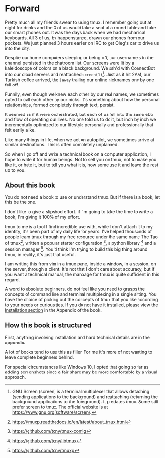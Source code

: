 # Forward

Pretty much all my friends swear to using tmux. I remember going out at night for drinks and the 3 of us would take a seat at a round table and take our smart phones out. It was the days back when we had mechanical keyboards. All 3 of us, by happenstance, drawn our phones from our pockets. We just planned 3 hours earlier on IRC to get Oleg's car to drive us into the city. 

Despite our home computers sleeping or being off, our username's in the channel persisted in the chatroom list. Our screens were lit by a kaleidoscope of colors on a black background. We ssh'd with ConnectBot into our cloud servers and reattached `screen(1)`[^screen]. Just as it hit 2AM, our Turkish coffee arrived, the `|away` trailing our online nicknames one by one fell off. 

Funnily, even though we knew each other by our real names, we sometimes opted to call each other by our nicks. It's something about how the personal relationships, formed completely through text, persist.

It seemed as if it were orchestrated, but each of us fell into the same ebb and flow of operating our lives. No one told us to do it, but inch by inch we incrementally optimized to our lifestyle personally and professionally that felt eerily alike.

Like many things in life, when we act on autopilot, we sometimes arrive at similar destinations. This is often completely unplanned.

So when I go off and write a technical book on a computer application, I hope to write it for human beings. Not to sell you on tmux, not to make you like it, or hate it, but to tell you what it is, how some use it and leave the rest up to you.

## About this book

You do not need a book to use or understand tmux. But if there is a book, let this be the one.

I don't like to give a slipshod effort. if I'm going to take the time to write a book, I'm giving it 100% of my effort.

tmux to me is a tool I find incredible use with, while I don't attach it to my identity, it's been part of my daily life for years. I've helped thousands of people learn tmux through my free resource under the same name The Tao of tmux[^taooftmux], written a popular starter configuration [^tmuxconfig], a python library [^libtmux] and a session manager [^tmuxp]. You'd think I'm trying to build this big thing around tmux, in reality, it's just that useful.

I am writing this from vim in a tmux pane, inside a window, in a session, on the server, through a client.  It's not that I don't care about accuracy, but if you want a technical manual, the manpage for tmux is quite sufficient in this regard.

A word to absolute beginners, do not feel like you need to grasps the concepts of command line and terminal multiplexing in a single sitting. You have the choice of picking out the concepts of tmux that you like according to your needs or curiousities. If you do not have it installed, please view the [Installation section](#appendix-installation) in the Appendix of the book.

## How this book is structured

First, anything involving installation and hard technical details are in the appendix.

A lot of books tend to use this as filler. For me it's more of not wanting to leave complete beginners behind.

For special circumstances like Windows 10, I opted that going so far as adding screenshots since a fair share may be more comfortable by a visual approach.

[^screen]: GNU Screen (screen) is a terminal multiplexer that allows detaching (sending applications to the background) and reattaching (returning the background applications to the foreground). It predates tmux. Some still prefer screen to tmux. The official website is at https://www.gnu.org/software/screen/.
[^tmuxconfig]: https://github.com/tony/tmux-config
[^taooftmux]: https://tmuxp.readthedocs.io/en/latest/about_tmux.html
[^tmuxp]: https://github.com/tony/tmuxp
[^libtmux]: https://github.com/tony/libtmux
